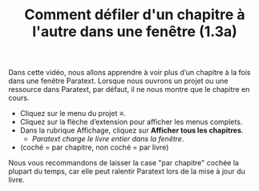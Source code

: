 ﻿---
title:  Comment défiler d'un chapitre à l'autre dans une fenêtre (1.3a)
---

Dans cette vidéo, nous allons apprendre à voir plus d’un chapitre à la fois dans une fenêtre Paratext. Lorsque nous ouvrons un projet ou une ressource dans Paratext, par défaut, il ne nous montre que le chapitre en cours.

-  Cliquez sur le menu du projet ≡.
-  Cliquez sur la flèche d’extension pour afficher les menus complets.
-  Dans la rubrique Affichage, cliquez sur **Afficher tous les chapitres**.
   -  *Paratext charge le livre entier dans la fenêtre*.
-  (coché = par chapitre, non coché = par livre)

Nous vous recommandons de laisser la case "par chapitre" cochée la plupart du temps, car elle peut ralentir Paratext lors de la mise à jour du livre.

